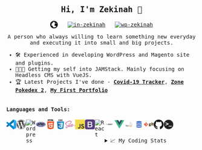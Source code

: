 <samp>
<h2 align="center">Hi, I'm Zekinah 👋</h2>
<p align="center">
<a href="https://www.zekinahlecaros.com/" target="blank"><img align="center" src=https://raw.githubusercontent.com/iconic/open-iconic/master/svg/globe.svg alt="zekinalecaros.com" height="20" width="20" /></a>
&emsp;
<a href="https://ph.linkedin.com/in/zekinah" target="blank"><img align="center" src=https://cdn.jsdelivr.net/npm/simple-icons@3.0.1/icons/linkedin.svg alt="in-zekinah" height="20" width="20" /></a>
  &emsp;
<a href="https://profiles.wordpress.org/zekinah/" target="blank"><img align="center" src=https://cdn.jsdelivr.net/npm/simple-icons@3.0.1/icons/wordpress.svg alt="wp-zekinah" height="20" width="20" /></a>
</p>
<p align="center">
A person who always willing to learn something new everyday and executing it into small and big projects.
</p>

- 🛠 Experienced in developing WordPress and Magento site and plugins.
- 👩🏻‍💻 Getting my self into JAMStack. Mainly focusing on Headless CMS with VueJS.
- 🏆 Latest Projects I've done - **[Covid-19 Tracker](https://github.com/zekinah/pandemiccovid-19)**, **[Zone Pokedex 2](https://github.com/zekinah/zone-pokedex2)**, **[My First Portfolio](https://github.com/zekinah/iamzekinah)** 
<br><br>

#### Languages and Tools:

<img align="left" alt="Visual Studio Code" width="26px" src="https://raw.githubusercontent.com/github/explore/80688e429a7d4ef2fca1e82350fe8e3517d3494d/topics/visual-studio-code/visual-studio-code.png" />
<img align="left" alt="Wordpress" width="26px" src="https://raw.githubusercontent.com/github/explore/80688e429a7d4ef2fca1e82350fe8e3517d3494d/topics/wordpress/wordpress.png" />
<img align="left" alt="Wordpress" width="26px" src="https://avatars.githubusercontent.com/u/168457?s=26" />
<img align="left" alt="PHP" width="26px" src="https://raw.githubusercontent.com/github/explore/80688e429a7d4ef2fca1e82350fe8e3517d3494d/topics/php/php.png" />
<img align="left" alt="HTML5" width="26px" src="https://raw.githubusercontent.com/github/explore/80688e429a7d4ef2fca1e82350fe8e3517d3494d/topics/html/html.png" />
<img align="left" alt="CSS3" width="26px" src="https://raw.githubusercontent.com/github/explore/80688e429a7d4ef2fca1e82350fe8e3517d3494d/topics/css/css.png" />
<img align="left" alt="Sass" width="26px" src="https://raw.githubusercontent.com/github/explore/80688e429a7d4ef2fca1e82350fe8e3517d3494d/topics/sass/sass.png" />
<img align="left" alt="JavaScript" width="26px" src="https://raw.githubusercontent.com/github/explore/80688e429a7d4ef2fca1e82350fe8e3517d3494d/topics/javascript/javascript.png" />
<img align="left" alt="React" width="26px" src="https://raw.githubusercontent.com/github/explore/80688e429a7d4ef2fca1e82350fe8e3517d3494d/topics/bootstrap/bootstrap.png" />
<img align="left" alt="React" width="26px" src="https://avatars.githubusercontent.com/u/22138497?s=26" />
<img align="left" alt="JavaScript" width="26px" src="https://raw.githubusercontent.com/github/explore/80688e429a7d4ef2fca1e82350fe8e3517d3494d/topics/jquery/jquery.png" />
<img align="left" alt="React" width="26px" src="https://raw.githubusercontent.com/github/explore/80688e429a7d4ef2fca1e82350fe8e3517d3494d/topics/vue/vue.png" />
<img align="left" alt="MySQL" width="26px" src="https://raw.githubusercontent.com/github/explore/80688e429a7d4ef2fca1e82350fe8e3517d3494d/topics/mysql/mysql.png" />
<img align="left" alt="SQL" width="26px" src="https://raw.githubusercontent.com/github/explore/80688e429a7d4ef2fca1e82350fe8e3517d3494d/topics/sql/sql.png" />
<img align="left" alt="Git" width="26px" src="https://raw.githubusercontent.com/github/explore/80688e429a7d4ef2fca1e82350fe8e3517d3494d/topics/git/git.png" />
<img align="left" alt="GitHub" width="26px" src="https://raw.githubusercontent.com/github/explore/78df643247d429f6cc873026c0622819ad797942/topics/github/github.png" />
<img align="left" alt="Terminal" width="26px" src="https://raw.githubusercontent.com/github/explore/80688e429a7d4ef2fca1e82350fe8e3517d3494d/topics/terminal/terminal.png" />


<br><br>

<details>
    <summary>📈 My Coding Stats</summary>

<!--START_SECTION:waka-->
![Code Time](http://img.shields.io/badge/Code%20Time-3%2C107%20hrs%2016%20mins-blue)

**🐱 My GitHub Data** 

> 📦 163.3 kB Used in GitHub's Storage 
 > 
> 🏆 50 Contributions in the Year 2023
 > 
> 🚫 Not Opted to Hire
 > 
> 📜 30 Public Repositories 
 > 
> 🔑 35 Private Repositories 
 > 
**I'm a Night 🦉** 

```text
🌞 Morning                378 commits         ██░░░░░░░░░░░░░░░░░░░░░░░   06.96 % 
🌆 Daytime                1714 commits        ████████░░░░░░░░░░░░░░░░░   31.57 % 
🌃 Evening                2305 commits        ███████████░░░░░░░░░░░░░░   42.45 % 
🌙 Night                  1033 commits        █████░░░░░░░░░░░░░░░░░░░░   19.02 % 
```
📅 **I'm Most Productive on Sunday** 

```text
Monday                   634 commits         ███░░░░░░░░░░░░░░░░░░░░░░   11.68 % 
Tuesday                  562 commits         ███░░░░░░░░░░░░░░░░░░░░░░   10.35 % 
Wednesday                673 commits         ███░░░░░░░░░░░░░░░░░░░░░░   12.39 % 
Thursday                 598 commits         ███░░░░░░░░░░░░░░░░░░░░░░   11.01 % 
Friday                   829 commits         ████░░░░░░░░░░░░░░░░░░░░░   15.27 % 
Saturday                 1019 commits        █████░░░░░░░░░░░░░░░░░░░░   18.77 % 
Sunday                   1115 commits        █████░░░░░░░░░░░░░░░░░░░░   20.53 % 
```


📊 **This Week I Spent My Time On** 

```text
💬 Programming Languages: 
PHP                      19 hrs 15 mins      █████████████████░░░░░░░░   67.78 % 
JavaScript               5 hrs 13 mins       █████░░░░░░░░░░░░░░░░░░░░   18.37 % 
CSS                      3 hrs 21 mins       ███░░░░░░░░░░░░░░░░░░░░░░   11.80 % 
Other                    34 mins             █░░░░░░░░░░░░░░░░░░░░░░░░   02.01 % 
Apache Config            0 secs              ░░░░░░░░░░░░░░░░░░░░░░░░░   00.02 % 
```

**I Mostly Code in PHP** 

```text
PHP                      35 repos            ███████████████░░░░░░░░░░   60.34 % 
JavaScript               7 repos             ███░░░░░░░░░░░░░░░░░░░░░░   12.07 % 
CSS                      7 repos             ███░░░░░░░░░░░░░░░░░░░░░░   12.07 % 
HTML                     5 repos             ██░░░░░░░░░░░░░░░░░░░░░░░   08.62 % 
Vue                      4 repos             ██░░░░░░░░░░░░░░░░░░░░░░░   06.90 % 
```




 Last Updated on 08/07/2023 07:12:04 UTC
<!--END_SECTION:waka-->
</details>
</samp>
